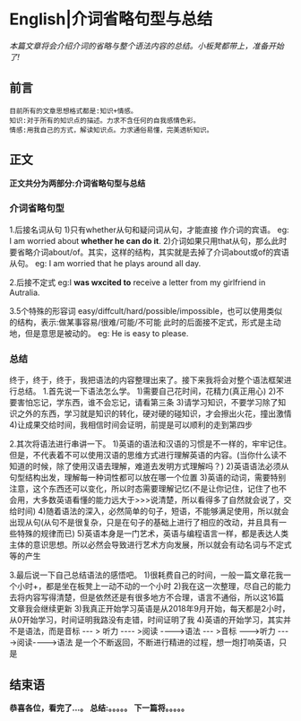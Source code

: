 # English|介词省略句型与总结
*本篇文章将会介绍介词的省略与整个语法内容的总结。小板凳都带上，准备开始了!*

## 前言
    目前所有的文章思想格式都是:知识+情感。
    知识:对于所有的知识点的描述。力求不含任何的自我感情色彩。
    情感:用我自己的方式，解读知识点。力求通俗易懂，完美透析知识。

## 正文
**正文共分为两部分:介词省略句型与总结**

### 介词省略句型
1.后接名词从句
1)只有whether从句和疑问词从句，才能直接 作介词的宾语。
eg: I am worried about **whether he can do it**.
2)介词如果只用that从句，那么此时要省略介词about/of。其实，这样的结构，其实就是去掉了介词about或of的宾语从句。
eg: I am worried that he plays around all day.

2.后接不定式
eg:I **was wxcited to** receive a letter from my girlfriend in Autralia.

3.5个特殊的形容词 easy/diffcult/hard/possible/impossible，也可以使用类似 的结构，表示:做某事容易/很难/可能/不可能
此时的后面接不定式，形式是主动地，但是意思是被动的。
eg: He is easy to please.

### 总结
终于，终于，终于，我把语法的内容整理出来了。接下来我将会对整个语法框架进行总结。
1.首先说一下语法怎么学。
1)需要自己花时间，花精力(真正用心)
2)不要害怕忘记，学东西，谁不会忘记，请看第三条
3)请学习知识，不要学习除了知识之外的东西，学习就是知识的转化，硬对硬的碰知识，才会擦出火花，撞出激情
4)让成果交给时间，我相信时间会证明，前提是可以顺利的走到第四步

2.其次将语法进行串讲一下。
1)英语的语法和汉语的习惯是不一样的，牢牢记住。但是，不代表着不可以使用汉语的思维方式进行理解英语的内容。(当你什么读不知道的时候，除了使用汉语去理解，难道去发明方式理解吗？)
2)英语语法必须从句型结构出发，理解每一种词性都可以放在哪一个位置
3)英语的动词，需要特别注意，这个东西还可以变化，所以时态需要理解记忆(不是让你记住，记住了也不会用，大多数英语看懂的能力远大于>>>说清楚，所以看得多了自然就会说了，交给时间)
4)随着语法的深入，必然简单的句子，短语，不能够满足使用，所以就会出现从句(从句不是很复杂，只是在句子的基础上进行了相应的改动，并且具有一些特殊的规律而已)
5)英语本身是一门艺术，英语与编程语言一样，都是表达人类主体的意识思想。所以必然会导致进行艺术方向发展，所以就会有动名词与不定式等的产生

3.最后说一下自己总结语法的感悟吧。
1)很耗费自己的时间，一般一篇文章花我一个小时+，都是坐在板凳上一动不动的一个小时
2)我在这一次整理，尽自己的能力去将内容写得清楚，但是依然还是有很多地方不合理，语言不通俗，所以这16篇文章我会继续更新
3)我真正开始学习英语是从2018年9月开始，每天都是2小时，从0开始学习，时间证明我路没有走错，时间证明了我
4)英语的开始学习，其实并不是语法，而是音标 --- > 听力 ---- >阅读 ---->语法 --- >音标 --->听力 ---->阅读---->语法
是一个不断返回，不断进行精进的过程，想一炮打响英语，只是




## 结束语
 **恭喜各位，看完了...。**
**总结:。。。。。**
**下一篇将。。。。。**








